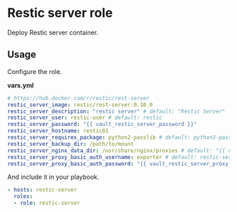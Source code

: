# Restic server role

Deploy Restic server container.

## Usage

Configure the role.

**vars.yml**

```yml
# https://hub.docker.com/r/restic/rest-server
restic_server_image: restic/rest-server:0.10.0
restic_server_description: "restic server" # default: "Restic Server"
restic_server_user: restic-user # default: restic
restic_server_password: "{{ vault_restic_server_password }}"
restic_server_hostname: restic01
restic_server_requires_package: python2-passlib # default: python3-passlib
restic_server_backup_dir: /path/to/mount
restic_server_nginx_data_dir: /usr/share/nginx/proxies # default: "{{ nginx_data_dir }}/proxies"
restic_server_proxy_basic_auth_username: exporter # default: restic-server
restic_server_proxy_basic_auth_password: "{{ vault_restic_server_proxy_basic_auth_password }}"
```

And include it in your playbook.

```yml
- hosts: restic-server
  roles:
  - role: restic-server
```

